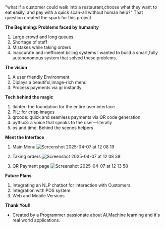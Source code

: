 "what if a customer could walk into a restaurant,choose what they want to eat easily,
and pay with a quick scan-all without human help?"
That question created the spark for this project 

**The Beginning: Problems faced by humanity**
  1. Large crowd and long queues
  2. Shortage of staff
  3. Mistakes while taking orders
  4. Inaccurate and inefficient billing systems
I wanted to build a smart,fully autononomous system that solved these problems.

**The vision**
 1. A user friendly Environment
 2. Diplays a beautiful,image-rich menu
 3. Process payments via qr instantly

**Tech behind the magic**
 1. tkinter: the foundation for the entire user interface
 2. PIL: for crisp images
 3. qrcode: quick and seamless payments via QR code generation
 4. pyttsx3: a voice that speaks to the user—literally
 5. os and time: Behind the scenes helpers

**Meet the Interface**

1.  Main Menu 
![Screenshot 2025-04-07 at 12 08 19](https://github.com/user-attachments/assets/3e2e74ca-299f-4a28-941e-8d725a061187)

2. Taking orders
![Screenshot 2025-04-07 at 12 08 38](https://github.com/user-attachments/assets/337b6eea-3d29-4183-8e3a-d6a5b49ba277)

3. QR Payment page
   ![Screenshot 2025-04-07 at 12 13 58](https://github.com/user-attachments/assets/3ca55677-6324-4d93-b57a-5204b5d723a5)

**Future Plans**
 1. Integrating an NLP chatbot for interaction with Customers
 2. Integration with POS system
 3. Web and Mobile Versions

**Thank You!!**
  * Created by a Programmer passionate about AI,Machine learning and it's real world applications.
   


    


  
  
